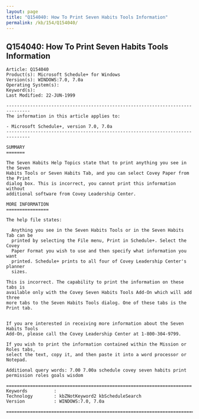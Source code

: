 ```yaml
---
layout: page
title: "Q154040: How To Print Seven Habits Tools Information"
permalink: /kb/154/Q154040/
---
```


## Q154040: How To Print Seven Habits Tools Information

	Article: Q154040
	Product(s): Microsoft Schedule+ for Windows
	Version(s): WINDOWS:7.0, 7.0a
	Operating System(s): 
	Keyword(s): 
	Last Modified: 22-JUN-1999
	
	-------------------------------------------------------------------------------
	The information in this article applies to:
	
	- Microsoft Schedule+, version 7.0, 7.0a 
	-------------------------------------------------------------------------------
	
	SUMMARY
	=======
	
	The Seven Habits Help Topics state that to print anything you see in the Seven
	Habits Tools or Seven Habits Tab, and you can select Covey Paper from the Print
	dialog box. This is incorrect, you cannot print this information without
	additional software from Covey Leadership Center.
	
	MORE INFORMATION
	================
	
	The help file states:
	
	  Anything you see in the Seven Habits Tools or in the Seven Habits Tab can be
	  printed by selecting the File menu, Print in Schedule+. Select the Covey
	  Paper Format you wish to use and then specify what information you want
	  printed. Schedule+ prints to all four of Covey Leadership Center's planner
	  sizes.
	
	This is incorrect. The capability to print the information on these tabs is
	available only with the Covey Seven Habits Tools Add-On which will add three
	more tabs to the Seven Habits Tools dialog. One of these tabs is the Print tab.
	
	
	If you are interested in receiving more information about the Seven Habits Tools
	Add-On, please call the Covey Leadership Center at 1-800-304-9799.
	
	If you wish to print the information contained within the Mission or Roles tabs,
	select the text, copy it, and then paste it into a word processor or Notepad.
	
	Additional query words: 7.00 7.00a schedule covey seven habits print permission roles goals wisdom
	
	======================================================================
	Keywords          :  
	Technology        : kbZNotKeyword2 kbScheduleSearch
	Version           : WINDOWS:7.0, 7.0a
	
	=============================================================================
	
